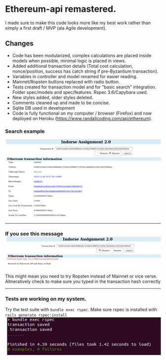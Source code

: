 # Ethereum-api remastered.  

I made sure to make this code looks more like my best work rather than simply a first draft / MVP (ala Agile development).  

## Changes
* Code has been modularized, complex calculations are placed inside models when possible, minimal logic is placed in views.  
* Added additional transaction details (Total cost calculation, nonce/position, success has catch string if pre-Byzantium transaction).
* Variables in controller and model renamed for easier reading.  
* Mainnet/Ropsten buttons replaced with radio button. 
* Tests created for transaction model and for "basic search" integration.  Folder spec/models and spec/features.  Rspec 3.6/Capybara used.  
* New styles added, older styles deleted.
* Comments cleaned up and made to be concise.
* Sqlite DB used in development
* Code is fully functional on my computer / browser (Firefox) and now deployed on Heroku (https://www.randallcoding.com/api/ethereum).

### Search example
![alt Image example](https://raw.githubusercontent.com/Randall-Coding/Showcase/master/app/assets/images/ethereum1.png)
___
### If you see this message ![alt Image error](https://raw.githubusercontent.com/Randall-Coding/Showcase/master/app/assets/images/ethereum2.png)
  This might mean you need to try Ropsten instead of Mainnet or vice verse.  Altneratively check to make sure you typed in
the transaction hash correctly 
___
### Tests are working on my system.  
Try the test suite with `bundle exec rspec`. Make sure rspec is installed with `rails generate rspec:install`
![alt Test suite example](https://raw.githubusercontent.com/Randall-Coding/Showcase/master/app/assets/images/ethereum_tests.png)
